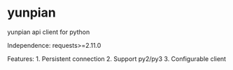 # yunpian
yunpian api client for python


Independence: requests>=2.11.0

Features:
    1. Persistent connection
    2. Support py2/py3
    3. Configurable client
    
    

